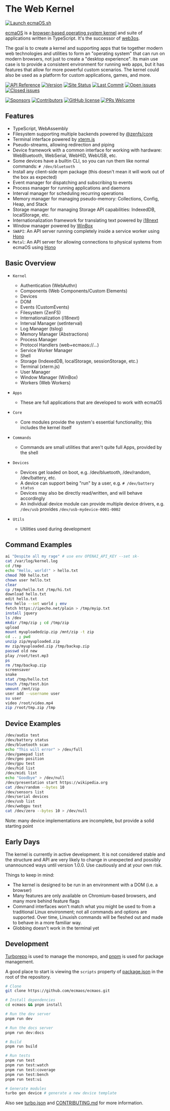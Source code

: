 # The Web Kernel

[![Launch ecmaOS.sh](https://img.shields.io/badge/launch-ecmaos.sh-blue?style=for-the-badge)](https://ecmaos.sh)

[ecmaOS](https://ecmaos.sh) is a [browser-based operating system kernel](https://global.discourse-cdn.com/spiceworks/original/4X/8/7/b/87b7be8e7e2cd932affe5449dba69dc16e30d721.gif) and suite of applications written in TypeScript. It's the successor of [web3os](https://github.com/web3os-org/kernel).

The goal is to create a kernel and supporting apps that tie together modern web technologies and utilities to form an "operating system" that can run on modern browsers, not just to create a "desktop experience". Its main use case is to provide a consistent environment for running web apps, but it has features that allow for more powerful custom scenarios. The kernel could also be used as a platform for custom applications, games, and more.

[![API Reference](https://img.shields.io/badge/API-Reference-success)](https://docs.ecmaos.sh)
[![Version](https://img.shields.io/github/package-json/v/ecmaos/ecmaos?color=success)](https://ecmaos.sh)
[![Site Status](https://img.shields.io/website?url=https%3A%2F%2Fecmaos.sh)](https://ecmaos.sh)
[![Last Commit](https://img.shields.io/github/last-commit/ecmaos/ecmaos.svg)](https://github.com/ecmaos/ecmaos/commit/main)
[![Open issues](https://img.shields.io/github/issues/ecmaos/ecmaos.svg)](https://github.com/ecmaos/ecmaos/issues)
[![Closed issues](https://img.shields.io/github/issues-closed/ecmaos/ecmaos.svg)](https://github.com/ecmaos/ecmaos/issues?q=is%3Aissue+is%3Aclosed)

[![Sponsors](https://img.shields.io/github/sponsors/mathiscode?color=red)](https://github.com/sponsors/mathiscode)
[![Contributors](https://img.shields.io/github/contributors/ecmaos/ecmaos?color=yellow)](https://github.com/ecmaos/ecmaos/graphs/contributors)
[![GitHub license](https://img.shields.io/badge/license-MIT-blue)](https://github.com/ecmaos/ecmaos/blob/main/LICENSE)
[![PRs Welcome](https://img.shields.io/badge/PRs-welcome-blue.svg)](https://github.com/ecmaos/ecmaos/compare)

## Features

- TypeScript, WebAssembly
- Filesystem supporting multiple backends powered by [@zenfs/core](https://github.com/zen-fs/core)
- Terminal interface powered by [xterm.js](https://xtermjs.org)
- Pseudo-streams, allowing redirection and piping
- Device framework with a common interface for working with hardware: WebBluetooth, WebSerial, WebHID, WebUSB, etc.
- Some devices have a builtin CLI, so you can run them like normal commands: `# /dev/bluetooth`
- Install any client-side npm package (this doesn't mean it will work out of the box as expected)
- Event manager for dispatching and subscribing to events
- Process manager for running applications and daemons
- Interval manager for scheduling recurring operations
- Memory manager for managing pseudo-memory: Collections, Config, Heap, and Stack
- Storage manager for managing Storage API capabilities: IndexedDB, localStorage, etc.
- Internationalization framework for translating text powered by [i18next](https://www.i18next.com)
- Window manager powered by [WinBox](https://github.com/nextapps-de/winbox)
- `SWAPI`: An API server running completely inside a service worker using [Hono](https://hono.dev)
- `Metal`: An API server for allowing connections to physical systems from ecmaOS using [Hono](https://hono.dev)

## Basic Overview

- `Kernel`
  - Authentication (WebAuthn)
  - Components (Web Components/Custom Elements)
  - Devices
  - DOM
  - Events (CustomEvents)
  - Filesystem (ZenFS)
  - Internationalization (i18next)
  - Interval Manager (setInterval)
  - Log Manager (tslog)
  - Memory Manager (Abstractions)
  - Process Manager
  - Protocol Handlers (web+ecmaos://...)
  - Service Worker Manager
  - Shell
  - Storage (IndexedDB, localStorage, sessionStorage, etc.)
  - Terminal (xterm.js)
  - User Manager
  - Window Manager (WinBox)
  - Workers (Web Workers)

- `Apps`
  - These are full applications that are developed to work with ecmaOS
- `Core`
  - Core modules provide the system's essential functionality; this includes the kernel itself
- `Commands`
  - Commands are small utilities that aren't quite full Apps, provided by the shell
- `Devices`
  - Devices get loaded on boot, e.g. /dev/bluetooth, /dev/random, /dev/battery, etc.
  - A device can support being "run" by a user, e.g. `# /dev/battery status`
  - Devices may also be directly read/written, and will behave accordingly
  - An individual device module can provide multiple device drivers, e.g. `/dev/usb` provides `/dev/usb-mydevice-0001-0002`
- `Utils`
  - Utilities used during development

## Command Examples

```sh
ai "Despite all my rage" # use env OPENAI_API_KEY --set sk-
cat /var/log/kernel.log
cd /tmp
echo "Hello, world!" > hello.txt
chmod 700 hello.txt
chown user hello.txt
clear
cp /tmp/hello.txt /tmp/hi.txt
download hello.txt
edit hello.txt
env hello --set world ; env
fetch https://ipecho.net/plain > /tmp/myip.txt
install jquery
ls /dev
mkdir /tmp/zip ; cd /tmp/zip
upload
mount myuploadedzip.zip /mnt/zip -t zip
cd .. ; pwd
unzip zip/myuploaded.zip
mv zip/myuploaded.zip /tmp/backup.zip
passwd old new
play /root/test.mp3
ps
rm /tmp/backup.zip
screensaver
snake
stat /tmp/hello.txt
touch /tmp/test.bin
umount /mnt/zip
user add --username user
su user
video /root/video.mp4
zip /root/tmp.zip /tmp
```

## Device Examples

```sh
/dev/audio test
/dev/battery status
/dev/bluetooth scan
echo "This will error" > /dev/full
/dev/gamepad list
/dev/geo position
/dev/gpu test
/dev/hid list
/dev/midi list
echo "Goodbye" > /dev/null
/dev/presentation start https://wikipedia.org
cat /dev/random --bytes 10
/dev/sensors list
/dev/serial devices
/dev/usb list
/dev/webgpu test
cat /dev/zero --bytes 10 > /dev/null
```

Note: many device implementations are incomplete, but provide a solid starting point

## Early Days

The kernel is currently in active development. It is not considered stable and the structure and API are very likely to change in unexpected and possibly unannounced ways until version 1.0.0. Use cautiously and at your own risk.

Things to keep in mind:

- The kernel is designed to be run in an environment with a DOM (i.e. a browser)
- Many features are only available on Chromium-based browsers, and many more behind feature flags
- Command interfaces won't match what you might be used to from a traditional Linux environment; not all commands and options are supported. Over time, Linuxish commands will be fleshed out and made to behave in a more familiar way.
- Globbing doesn't work in the terminal yet

## Development

[Turborepo](https://turbo.build/repo) is used to manage the monorepo, and [pnpm](https://pnpm.io) is used for package management.

A good place to start is viewing the `scripts` property of [package.json](./package.json) in the root of the repository.

```bash
# Clone
git clone https://github.com/ecmaos/ecmaos.git

# Install dependencies
cd ecmaos && pnpm install

# Run the dev server
pnpm run dev

# Run the docs server
pnpm run dev:docs

# Build
pnpm run build

# Run tests
pnpm run test
pnpm run test:watch
pnpm run test:coverage
pnpm run test:bench
pnpm run test:ui

# Generate modules
turbo gen device # generate a new device template
```

Also see [turbo.json](./turbo.json) and [CONTRIBUTING.md](./CONTRIBUTING.md) for more information.
